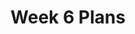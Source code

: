 ---
toc: true
comments: true
layout: post
title: Week 6 Plans
description: Week 6 Plans
courses: { csp: {week: 6} }
type: plans
---